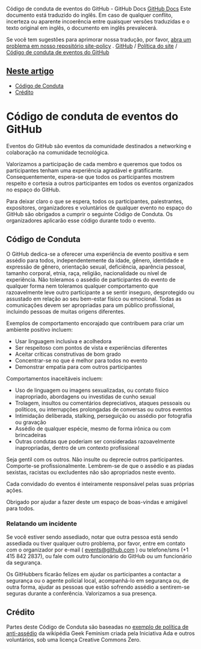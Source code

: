 Código de conduta de eventos do GitHub - GitHub Docs
[GitHub Docs](/pt)
Este documento está traduzido do inglês. Em caso de qualquer conflito, incerteza ou aparente incoerência entre quaisquer versões traduzidas e o texto original em inglês, o documento em inglês prevalecerá.

Se você tem sugestões para aprimorar nossa tradução, por favor,
[abra um problema em nosso repositório site-policy](https://github.com/github/site-policy/issues)
.
[GitHub](/pt/github)
/
[Política do site](/pt/github/site-policy)
/
[Código de conduta de eventos do GitHub](/pt/github/site-policy/github-event-code-of-conduct)

## [Neste artigo](#in-this-article)
- [Código de Conduta](#code-of-conduct)
- [Crédito](#credit)

# Código de conduta de eventos do GitHub

Eventos do GitHub são eventos da comunidade destinados a networking e colaboração na comunidade tecnológica.

Valorizamos a participação de cada membro e queremos que todos os participantes tenham uma experiência agradável e gratificante. Consequentemente, espera-se que todos os participantes mostrem respeito e cortesia a outros participantes em todos os eventos organizados no espaço do GitHub.

Para deixar claro o que se espera, todos os participantes, palestrantes, expositores, organizadores e voluntários de qualquer evento no espaço do GitHub são obrigados a cumprir o seguinte Código de Conduta. Os organizadores aplicarão esse código durante todo o evento.

## Código de Conduta

O GitHub dedica-se a oferecer uma experiência de evento positiva e sem assédio para todos, independentemente da idade, gênero, identidade e expressão de gênero, orientação sexual, deficiência, aparência pessoal, tamanho corporal, etnia, raça, religião, nacionalidade ou nível de experiência. Não toleramos o assédio de participantes do evento de qualquer forma nem toleramos qualquer comportamento que razoavelmente leve outro participante a se sentir inseguro, desprotegido ou assustado em relação ao seu bem-estar físico ou emocional. Todas as comunicações devem ser apropriadas para um público profissional, incluindo pessoas de muitas origens diferentes.

Exemplos de comportamento encorajado que contribuem para criar um ambiente positivo incluem:

- Usar linguagem inclusiva e acolhedora
- Ser respeitoso com pontos de vista e experiências diferentes
- Aceitar críticas construtivas de bom grado
- Concentrar-se no que é melhor para todos no evento
- Demonstrar empatia para com outros participantes

Comportamentos inaceitáveis incluem:

- Uso de linguagem ou imagens sexualizadas, ou contato físico inapropriado, abordagens ou investidas de cunho sexual
- Trolagem, insultos ou comentários depreciativos, ataques pessoais ou políticos, ou interrupções prolongadas de conversas ou outros eventos
- Intimidação deliberada, stalking, perseguição ou assédio por fotografia ou gravação
- Assédio de qualquer espécie, mesmo de forma irônica ou com brincadeiras
- Outras condutas que poderiam ser consideradas razoavelmente inapropriadas, dentro de um contexto profissional

Seja gentil com os outros. Não insulte ou deprecie outros participantes. Comporte-se profissionalmente. Lembrem-se de que o assédio e as piadas sexistas, racistas ou excludentes não são apropriados neste evento.

Cada convidado do eventos é inteiramente responsável pelas suas próprias ações.

Obrigado por ajudar a fazer deste um espaço de boas-vindas e amigável para todos.

### Relatando um incidente

Se você estiver sendo assediado, notar que outra pessoa está sendo assediada ou tiver qualquer outro problema, por favor, entre em contato com o organizador por e-mail (
[events@github.com](mailto:events@github.com)
) ou telefone/sms (+1 415 842 2837), ou fale com outro funcionário do GitHub ou um funcionário da segurança.

Os GitHubbers ficarão felizes em ajudar os participantes a contactar a segurança ou o agente policial local, acompanhá-lo em segurança ou, de outra forma, ajudar as pessoas que estão sofrendo assédio a sentirem-se seguras durante a conferência. Valorizamos a sua presença.

## Crédito

Partes deste Código de Conduta são baseadas no
[exemplo de política de anti-assédio](https://geekfeminism.wikia.org/wiki/Conference_anti-harassment/Policy)
da wikipédia Geek Feminism criada pela Iniciativa Ada e outros voluntários, sob uma licença Creative Commons Zero.
